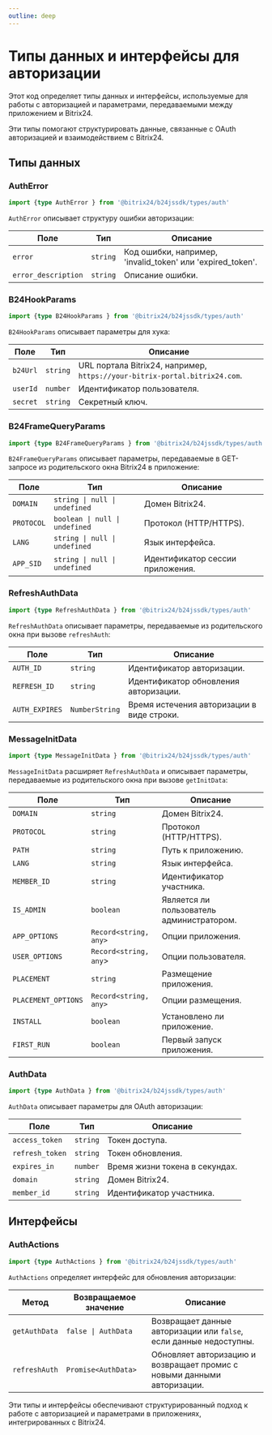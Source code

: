 ```yaml
---
outline: deep
---
```


# Типы данных и интерфейсы для авторизации

Этот код определяет типы данных и интерфейсы, используемые для работы с авторизацией и параметрами, передаваемыми между приложением и Bitrix24.

Эти типы помогают структурировать данные, связанные с OAuth авторизацией и взаимодействием с Bitrix24.

## Типы данных

### AuthError

```ts
import {type AuthError } from '@bitrix24/b24jssdk/types/auth'
```

`AuthError` описывает структуру ошибки авторизации:

| Поле                | Тип      | Описание                                                   |
|---------------------|----------|------------------------------------------------------------|
| `error`             | `string` | Код ошибки, например, 'invalid_token' или 'expired_token'. |
| `error_description` | `string` | Описание ошибки.                                           |

### B24HookParams

```ts
import {type B24HookParams } from '@bitrix24/b24jssdk/types/auth'
```
`B24HookParams` описывает параметры для хука:

| Поле     | Тип      | Описание                                                                   |
|----------|----------|----------------------------------------------------------------------------|
| `b24Url` | `string` | URL портала Bitrix24, например, `https://your-bitrix-portal.bitrix24.com`. |
| `userId` | `number` | Идентификатор пользователя.                                                |
| `secret` | `string` | Секретный ключ.                                                            |

### B24FrameQueryParams

```ts
import {type B24FrameQueryParams } from '@bitrix24/b24jssdk/types/auth'
```

`B24FrameQueryParams` описывает параметры, передаваемые в GET-запросе из родительского окна Bitrix24 в приложение:

| Поле       | Тип                            | Описание                         |
|------------|--------------------------------|----------------------------------|
| `DOMAIN`   | `string \| null \| undefined`  | Домен Bitrix24.                  |
| `PROTOCOL` | `boolean \| null \| undefined` | Протокол (HTTP/HTTPS).           |
| `LANG`     | `string \| null \| undefined`  | Язык интерфейса.                 |
| `APP_SID`  | `string \| null \| undefined`  | Идентификатор сессии приложения. |

### RefreshAuthData

```ts
import {type RefreshAuthData } from '@bitrix24/b24jssdk/types/auth'
```

`RefreshAuthData` описывает параметры, передаваемые из родительского окна при вызове `refreshAuth`:

| Поле           | Тип            | Описание                                   |
|----------------|----------------|--------------------------------------------|
| `AUTH_ID`      | `string`       | Идентификатор авторизации.                 |
| `REFRESH_ID`   | `string`       | Идентификатор обновления авторизации.      |
| `AUTH_EXPIRES` | `NumberString` | Время истечения авторизации в виде строки. |

### MessageInitData

```ts
import {type MessageInitData } from '@bitrix24/b24jssdk/types/auth'
```

`MessageInitData` расширяет `RefreshAuthData` и описывает параметры, передаваемые из родительского окна при вызове `getInitData`:

| Поле                | Тип                   | Описание                                  |
|---------------------|-----------------------|-------------------------------------------|
| `DOMAIN`            | `string`              | Домен Bitrix24.                           |
| `PROTOCOL`          | `string`              | Протокол (HTTP/HTTPS).                    |
| `PATH`              | `string`              | Путь к приложению.                        |
| `LANG`              | `string`              | Язык интерфейса.                          |
| `MEMBER_ID`         | `string`              | Идентификатор участника.                  |
| `IS_ADMIN`          | `boolean`             | Является ли пользователь администратором. |
| `APP_OPTIONS`       | `Record<string, any>` | Опции приложения.                         |
| `USER_OPTIONS`      | `Record<string, any`> | Опции пользователя.                       |
| `PLACEMENT`         | `string`              | Размещение приложения.                    |
| `PLACEMENT_OPTIONS` | `Record<string, any>` | Опции размещения.                         |
| `INSTALL`           | `boolean`             | Установлено ли приложение.                |
| `FIRST_RUN`         | `boolean`             | Первый запуск приложения.                 |

### AuthData

```ts
import {type AuthData } from '@bitrix24/b24jssdk/types/auth'
```

`AuthData` описывает параметры для OAuth авторизации:

| Поле            | Тип      | Описание                       |
|-----------------|----------|--------------------------------|
| `access_token`  | `string` | Токен доступа.                 |
| `refresh_token` | `string` | Токен обновления.              |
| `expires_in`    | `number` | Время жизни токена в секундах. |
| `domain`        | `string` | Домен Bitrix24.                |
| `member_id`     | `string` | Идентификатор участника.       |

## Интерфейсы

### AuthActions

```ts
import {type AuthActions } from '@bitrix24/b24jssdk/types/auth'
```

`AuthActions` определяет интерфейс для обновления авторизации:

| Метод         | Возвращаемое значение | Описание                                                                |
|---------------|-----------------------|-------------------------------------------------------------------------|
| `getAuthData` | `false \| AuthData`   | Возвращает данные авторизации или `false`, если данные недоступны.      |
| `refreshAuth` | `Promise<AuthData>`   | Обновляет авторизацию и возвращает промис с новыми данными авторизации. |

Эти типы и интерфейсы обеспечивают структурированный подход к работе с авторизацией и параметрами в приложениях, интегрированных с Bitrix24.